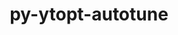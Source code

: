 ---
title: "py-ytopt-autotune"
layout: cache
categories: [package, develop-2025-01-12]
meta: {"versions": ["1.1.0"], "compilers": ["gcc@=11.4.0", "gcc@=9.4.0", "oneapi@=2024.2.1"], "oss": ["ubuntu20.04", "ubuntu22.04"], "platforms": ["linux"], "targets": ["ppc64le", "x86_64_v3"], "stacks": ["e4s", "e4s-oneapi", "e4s-power", "root"], "num_specs": 3, "num_specs_by_stack": {"e4s-power": 1, "root": 3, "e4s": 1, "e4s-oneapi": 1}}
spec_details: [{"hash": "2aw7ehiqe4a2nenzrh4muecjqd6puby2", "compiler": "gcc@=9.4.0", "versions": ["1.1.0"], "os": "ubuntu20.04", "platform": "linux", "target": "ppc64le", "variants": ["build_system=python_pip", "patches=60375df"], "stacks": ["e4s-power", "root"], "size": "-", "tarball": "https://binaries.spack.io/develop-2025-01-12/build_cache/linux-ubuntu20.04-ppc64le/gcc-9.4.0/py-ytopt-autotune-1.1.0/linux-ubuntu20.04-ppc64le-gcc-9.4.0-py-ytopt-autotune-1.1.0-2aw7ehiqe4a2nenzrh4muecjqd6puby2.spack"}, {"hash": "uhd2nxucgmjo5mdrgr6ehk5o6er2h2uw", "compiler": "gcc@=11.4.0", "versions": ["1.1.0"], "os": "ubuntu22.04", "platform": "linux", "target": "x86_64_v3", "variants": ["build_system=python_pip", "patches=60375df"], "stacks": ["e4s", "root"], "size": "-", "tarball": "https://binaries.spack.io/develop-2025-01-12/build_cache/linux-ubuntu22.04-x86_64_v3/gcc-11.4.0/py-ytopt-autotune-1.1.0/linux-ubuntu22.04-x86_64_v3-gcc-11.4.0-py-ytopt-autotune-1.1.0-uhd2nxucgmjo5mdrgr6ehk5o6er2h2uw.spack"}, {"hash": "ec4avpqnum7a5cwy7i4oqmquszmbmnna", "compiler": "oneapi@=2024.2.1", "versions": ["1.1.0"], "os": "ubuntu22.04", "platform": "linux", "target": "x86_64_v3", "variants": ["build_system=python_pip", "patches=60375df"], "stacks": ["root", "e4s-oneapi"], "size": "-", "tarball": "https://binaries.spack.io/develop-2025-01-12/build_cache/linux-ubuntu22.04-x86_64_v3/oneapi-2024.2.1/py-ytopt-autotune-1.1.0/linux-ubuntu22.04-x86_64_v3-oneapi-2024.2.1-py-ytopt-autotune-1.1.0-ec4avpqnum7a5cwy7i4oqmquszmbmnna.spack"}]
---